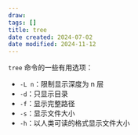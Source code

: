```yaml
---
draw:
tags: []
title: tree
date created: 2024-07-02
date modified: 2024-11-12
---
```


`tree` 命令的一些有用选项：

- `-L n`：限制显示深度为 n 层
- `-d`：只显示目录
- `-f`：显示完整路径
- `-s`：显示文件大小
- `-h`：以人类可读的格式显示文件大小
